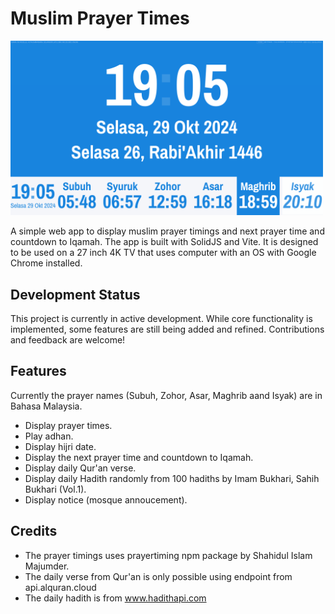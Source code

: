 # Muslim Prayer Times

<img src="screenshot-01.png" alt="Screenshot of the application" width="500"/>

<br />

A simple web app to display muslim prayer timings and next prayer time and countdown to Iqamah. The app is built with SolidJS and Vite. It is designed to be used on a 27 inch 4K TV that uses computer with an OS with Google Chrome installed.

## Development Status

This project is currently in active development. While core functionality is implemented, some features are still being added and refined. Contributions and feedback are welcome!

## Features

Currently the prayer names (Subuh, Zohor, Asar, Maghrib aand Isyak) are in Bahasa Malaysia.

- Display prayer times.
- Play adhan.
- Display hijri date.
- Display the next prayer time and countdown to Iqamah.
- Display daily Qur'an verse.
- Display daily Hadith randomly from 100 hadiths by Imam Bukhari, Sahih Bukhari (Vol.1).
- Display notice (mosque annoucement).

## Credits

- The prayer timings uses prayertiming npm package by Shahidul Islam Majumder.
- The daily verse from Qur'an is only possible using endpoint from api.alquran.cloud
- The daily hadith is from www.hadithapi.com
